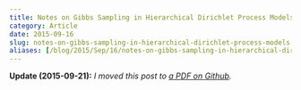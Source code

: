 ```yaml
---
title: Notes on Gibbs Sampling in Hierarchical Dirichlet Process Models, Part 2
category: Article
date: 2015-09-16
slug: notes-on-gibbs-sampling-in-hierarchical-dirichlet-process-models-part-2
aliases: [/blog/2015/Sep/16/notes-on-gibbs-sampling-in-hierarchical-dirichlet-process-models-part-2/]
---
```


__Update (2015-09-21):__ _I moved this post to [a PDF on Github](https://github.com/tdhopper/notes-on-dirichlet-processes/blob/master/2015-09-21-hdp-lda-gibbs-sampler.pdf)._